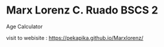 # Marx Lorenz C. Ruado BSCS 2

Age Calculator

visit to webisite : https://pekapika.github.io/Marxlorenz/
